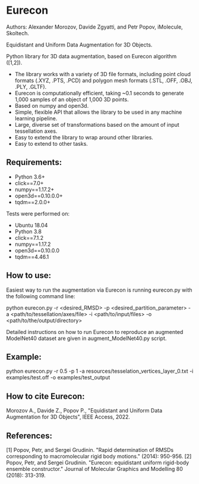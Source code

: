 # Eurecon

Authors: Alexander Morozov, Davide Zgyatti, and Petr Popov, iMolecule, Skoltech.

Equidistant and Uniform Data Augmentation for 3D Objects.

Python library for 3D data augmentation, based on Eurecon algorithm ([1,2]). 

- The library works with a variety of 3D file formats, including point cloud formats (.XYZ, .PTS, .PCD) and polygon mesh formats (.STL, .OFF, .OBJ, .PLY, .GLTF).
- Eurecon is computationally efficient, taking ~0.1 seconds to generate 1,000 samples  of an object of 1,000 3D points. 
- Based on numpy and open3d.
- Simple, flexible API that allows the library to be used in any machine learning pipeline.
- Large, diverse set of transformations based on the amount of input tessellation axes.
- Easy to extend the library to wrap around other libraries.
- Easy to extend to other tasks.



## Requirements:
- Python 3.6+
- click==7.0+
- numpy==1.17.2+
- open3d==0.10.0.0+
- tqdm==2.0.0+

Tests were performed on:

- Ubuntu 18.04
- Python 3.8
- click==7.1.2
- numpy==1.17.2
- open3d==0.10.0.0
- tqdm==4.46.1

## How to use:

Easiest way to run the augmentation via Eurecon is running eurecon.py with the following command line:

python eurecon.py -r <desired_RMSD> -p <desired_partition_parameter> -a <path/to/tessellation/axes/file> -i <path/to/input/files> -o <path/to/the/output/directory>

Detailed instructions on how to run Eurecon to reproduce an augmented ModelNet40 dataset are given in augment_ModelNet40.py script.

## Example:

python eurecon.py -r 0.5 -p 1 -a resources/tesselation_vertices_layer_0.txt -i examples/test.off -o examples/test_output

## How to cite Eurecon:
Morozov A., Davide Z., Popov P., "Equidistant and Uniform Data Augmentation for 3D Objects", IEEE Access, 2022.

## References:
[1] Popov, Petr, and Sergei Grudinin. "Rapid determination of RMSDs corresponding to macromolecular rigid body motions." (2014): 950-956.
[2] Popov, Petr, and Sergei Grudinin. "Eurecon: equidistant uniform rigid-body ensemble constructor." Journal of Molecular Graphics and Modelling 80 (2018): 313-319.

